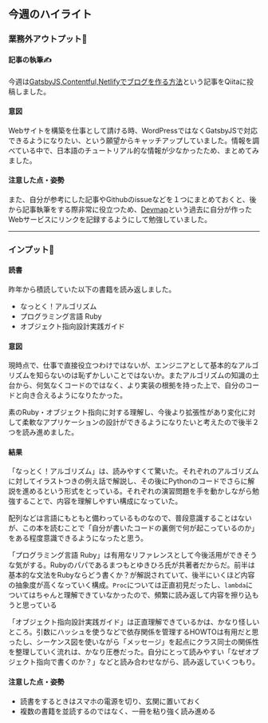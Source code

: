 ## 今週のハイライト

### 業務外アウトプット🎤

#### 記事の執筆✍️
今週は[GatsbyJS,Contentful,Netlifyでブログを作る方法](https://qiita.com/kenzoukenzou104809/items/0240058df733ab8ecf27)という記事をQiitaに投稿しました。

#### 意図
Webサイトを構築を仕事として請ける時、WordPressではなくGatsbyJSで対応できるようになりたい、という願望からキャッチアップしていました。情報を調べている中で、日本語のチュートリアル的な情報が少なかったため、まとめてみました。

#### 注意した点・姿勢
また、自分が参考にした記事やGithubのissueなどを１つにまとめておくと、後から記事執筆をする際非常に役立つため、[Devmap](https://devmap.work/overviews/a1313b40-5065-40d4-a92a-844476d02cd9)という過去に自分が作ったWebサービスにリンクを記録するようにして勉強していました。

---

### インプット📕

#### 読書
昨年から積読していた以下の書籍を読み返しました。

- なっとく！アルゴリズム
- プログラミング言語 Ruby
- オブジェクト指向設計実践ガイド

#### 意図
現時点で、仕事で直接役立つわけではないが、エンジニアとして基本的なアルゴリズムを知らないのは恥ずかしいことではないか。またアルゴリズムの知識の土台から、何気なくコードのではなく、より実装の根拠を持った上で、自分のコードと向き合えるようになりたかった。

素のRuby・オブジェクト指向に対する理解し、今後より拡張性があり変化に対して柔軟なアプリケーションの設計ができるようになりたいと考えたので後半２つを読み進めました。

#### 結果
「なっとく！アルゴリズム」は、読みやすくて驚いた。それぞれのアルゴリズムに対してイラストつきの例え話で解説し、その後にPythonのコードでさらに解説を進めるという形式をとっている。それぞれの演習問題を手を動かしながら勉強することで、内容を理解しやすい構成になっていた。

配列などは言語にもともと備わっているものなので、普段意識することはないが、この本を読むことで「自分が書いたコードの裏側で何が起こっているのか」をある程度意識できるようになったと思う。

「プログラミング言語 Ruby」は有用なリファレンスとして今後活用ができそうな気がする。Rubyのパパであるまつもとゆきひろ氏が共著者だからだ。前半は基本的な文法をRubyならどう書くか？が解説されていて、後半にいくほど内容の抽象度が高くなっていく構成。`Proc`については正直初見だったし、`lambda`についてはちゃんと理解できていなかったので、頻繁に読み返して内容を擦り込もうと思っている

「オブジェクト指向設計実践ガイド」は正直理解できているかは、かなり怪しいところ。引数にハッシュを使うなどで依存関係を管理するHOWTOは有用だと思ったし、シーケンス図を使いながら「メッセージ」を起点にクラス同士の関係性を整理していく流れは、かなり圧巻だった。自分にとって読みやすい「なぜオブジェクト指向で書くのか？」などと読み合わせながら、読み返していくつもり。

#### 注意した点・姿勢
- 読書をするときはスマホの電源を切り、玄関に置いておく
- 複数の書籍を並読するのではなく、一冊を粘り強く読み進める

